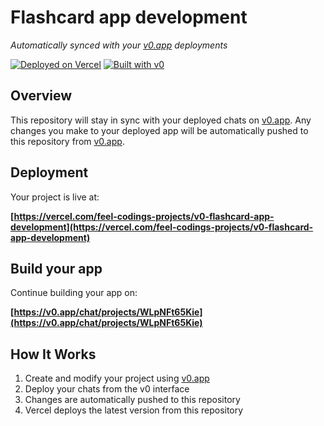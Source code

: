 # Flashcard app development

*Automatically synced with your [v0.app](https://v0.app) deployments*

[![Deployed on Vercel](https://img.shields.io/badge/Deployed%20on-Vercel-black?style=for-the-badge&logo=vercel)](https://vercel.com/feel-codings-projects/v0-flashcard-app-development)
[![Built with v0](https://img.shields.io/badge/Built%20with-v0.app-black?style=for-the-badge)](https://v0.app/chat/projects/WLpNFt65Kie)

## Overview

This repository will stay in sync with your deployed chats on [v0.app](https://v0.app).
Any changes you make to your deployed app will be automatically pushed to this repository from [v0.app](https://v0.app).

## Deployment

Your project is live at:

**[https://vercel.com/feel-codings-projects/v0-flashcard-app-development](https://vercel.com/feel-codings-projects/v0-flashcard-app-development)**

## Build your app

Continue building your app on:

**[https://v0.app/chat/projects/WLpNFt65Kie](https://v0.app/chat/projects/WLpNFt65Kie)**

## How It Works

1. Create and modify your project using [v0.app](https://v0.app)
2. Deploy your chats from the v0 interface
3. Changes are automatically pushed to this repository
4. Vercel deploys the latest version from this repository
